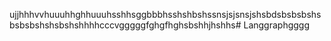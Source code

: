 ujjhhhvvhuuuhhghhuuuhsshhsggbbbhsshshbshssnsjsjsnsjshsbdsbsbsbshsbsbsbshshsbshshhhhcccvgggggfghgfhghsbshhjhshhs# Langgraphgggg

